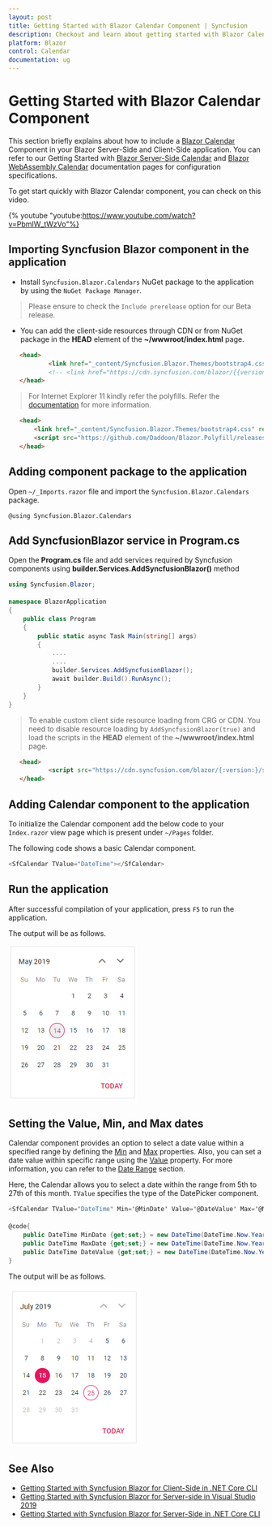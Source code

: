 ```yaml
---
layout: post
title: Getting Started with Blazor Calendar Component | Syncfusion
description: Checkout and learn about getting started with Blazor Calendar component of Syncfusion, and more details.
platform: Blazor
control: Calendar
documentation: ug
---
```


# Getting Started with Blazor Calendar Component

This section briefly explains about how to include a [Blazor Calendar](https://www.syncfusion.com/blazor-components/blazor-calendar) Component in your Blazor Server-Side and Client-Side application. You can refer to our Getting Started with [Blazor Server-Side Calendar](../getting-started/blazor-server-side-visual-studio-2019/) and [Blazor WebAssembly Calendar](../getting-started/blazor-webassembly-visual-studio-2019/) documentation pages for configuration specifications.

To get start quickly with Blazor Calendar component, you can check on this video.

{% youtube
"youtube:https://www.youtube.com/watch?v=PbmIW_tWzVo"%}

## Importing Syncfusion Blazor component in the application

* Install `Syncfusion.Blazor.Calendars` NuGet package to the application by using the `NuGet Package Manager`.

> Please ensure to check the `Include prerelease` option for our Beta release.

* You can add the client-side resources through CDN or from NuGet package in the  **HEAD** element of the **~/wwwroot/index.html** page.

 ```html
    <head>
            <link href="_content/Syncfusion.Blazor.Themes/bootstrap4.css" rel="stylesheet" />
            <!-- <link href="https://cdn.syncfusion.com/blazor/{{version}}/styles/{{theme}}.css" rel="stylesheet" /> -->
    </head>
```

> For Internet Explorer 11 kindly refer the polyfills. Refer the [documentation](https://ej2.syncfusion.com/blazor/documentation/common/how-to/render-blazor-server-app-in-ie/) for more information.

 ```html
    <head>
        <link href="_content/Syncfusion.Blazor.Themes/bootstrap4.css" rel="stylesheet" />
        <script src="https://github.com/Daddoon/Blazor.Polyfill/releases/download/3.0.1/blazor.polyfill.min.js"></script>
    </head>
```

## Adding component package to the application

Open `~/_Imports.razor` file and import the `Syncfusion.Blazor.Calendars` package.

```cshtml
@using Syncfusion.Blazor.Calendars
```

## Add SyncfusionBlazor service in Program.cs

Open the **Program.cs** file and add services required by Syncfusion components using  **builder.Services.AddSyncfusionBlazor()** method

```csharp
using Syncfusion.Blazor;

namespace BlazorApplication
{
    public class Program
    {
        public static async Task Main(string[] args)
        {
            ....
            ....
            builder.Services.AddSyncfusionBlazor();
            await builder.Build().RunAsync();
        }
    }
}
```

> To enable custom client side resource loading from CRG or CDN. You need to disable resource loading by `AddSyncfusionBlazor(true)` and load the scripts in the **HEAD** element of the **~/wwwroot/index.html** page.

 ```html
    <head>
            <script src="https://cdn.syncfusion.com/blazor/{:version:}/syncfusion-blazor.min.js"></script>
    </head>
```

## Adding Calendar component to the application

To initialize the Calendar component add the below code to your `Index.razor` view page which is present under `~/Pages` folder.

The following code shows a basic Calendar component.

```csharp
<SfCalendar TValue="DateTime"></SfCalendar>
```

## Run the application

After successful compilation of your application, press `F5` to run the application.

The output will be as follows.

![Calendar](./images/default.png)

## Setting the Value, Min, and Max dates

Calendar component provides an option to select a date value within a specified range by defining the [Min](https://help.syncfusion.com/cr/blazor/Syncfusion.Blazor.Calendars.SfCalendar-1.html) and [Max](https://help.syncfusion.com/cr/blazor/Syncfusion.Blazor.Calendars.SfCalendar-1.html) properties. Also, you can set a date value within specific range using the [Value](https://help.syncfusion.com/cr/blazor/Syncfusion.Blazor.Calendars.SfCalendar-1.html) property. For more information, you can refer to the [Date Range](./date-range) section.

Here, the Calendar allows you to select a date within the range from 5th to 27th of this month. `TValue` specifies the type of the DatePicker component.

```csharp
<SfCalendar TValue="DateTime" Min='@MinDate' Value='@DateValue' Max='@MaxDate'></SfCalendar>

@code{
    public DateTime MinDate {get;set;} = new DateTime(DateTime.Now.Year, DateTime.Now.Month, 05);
    public DateTime MaxDate {get;set;} = new DateTime(DateTime.Now.Year, DateTime.Now.Month, 27);
    public DateTime DateValue {get;set;} = new DateTime(DateTime.Now.Year, DateTime.Now.Month, 15);
}
```

The output will be as follows.

![Calendar](./images/min_max.png)

## See Also

* [Getting Started with Syncfusion Blazor for Client-Side in .NET Core CLI](../getting-started/blazor-webassembly-dotnet-cli/)
* [Getting Started with Syncfusion Blazor for Server-side in Visual Studio 2019](../getting-started/blazor-server-side-visual-studio-2019/)
* [Getting Started with Syncfusion Blazor for Server-Side in .NET Core CLI](../getting-started/blazor-server-side-dotnet-cli/)